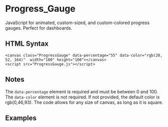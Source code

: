 # Progress_Gauge
JavaScript for animated, custom-sized, and custom-colored progress gauges. Perfect for dashboards.
## HTML Syntax
```
<canvas class="ProgressGauge" data-percentage="55" data-color="rgb(20, 52, 164)"  width="100" height="100"></canvas>
<script src="ProgressGauge.js"></script>
```
## Notes
The `data-percentage` element is required and must be between 0 and 100.
The `data-color` element is not required. If not provided, the default color is rgb(0,46,93).
The code allows for any size of canvas, as long as it is square.
## Examples
